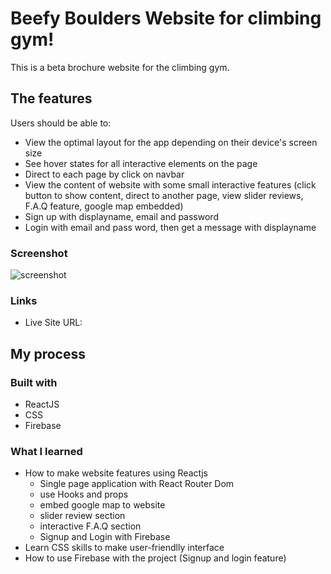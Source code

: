 # Beefy Boulders Website for climbing gym!

This is a beta brochure website for the climbing gym.

## The features

Users should be able to:

- View the optimal layout for the app depending on their device's screen size
- See hover states for all interactive elements on the page
- Direct to each page by click on navbar 
- View the content of website with some small interactive features (click button to show content, direct to another page, view slider reviews, F.A.Q feature, google map embedded)
- Sign up with displayname, email and password
- Login with email and pass word, then get a message with displayname 


### Screenshot
![screenshot](https://user-images.githubusercontent.com/126160990/222886505-2ad8fcce-53af-4ac5-b37f-93d17b8bd451.png)


### Links

- Live Site URL: 

## My process
### Built with

- ReactJS
- CSS
- Firebase

### What I learned

- How to make website features using Reactjs
  + Single page application with React Router Dom
  + use Hooks and props
  + embed google map to website
  + slider review section
  + interactive F.A.Q section
  + Signup and Login with Firebase
- Learn CSS skills to make user-friendlly interface
- How to use Firebase with the project (Signup and login feature)
